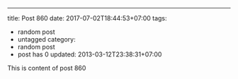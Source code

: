 ---
title: Post 860
date: 2017-07-02T18:44:53+07:00
tags:
  - random post
  - untagged
category:
  - random post
  - post has 0
updated: 2013-03-12T23:38:31+07:00

This is content of post 860